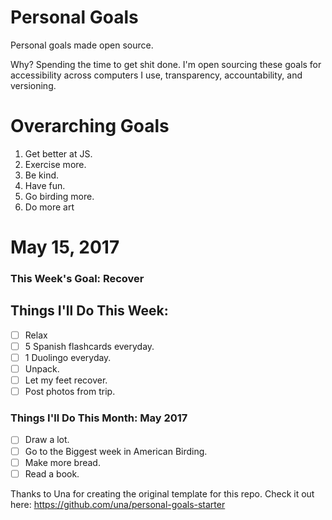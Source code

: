 Personal Goals
==============

Personal goals made open source.

Why? Spending the time to get shit done. I'm open sourcing these goals for accessibility across computers I use, transparency, accountability, and versioning.

# Overarching Goals

1. Get better at JS.
2. Exercise more.
3. Be kind.
4. Have fun.
5. Go birding more.
6. Do more art

# May 15, 2017

### This Week's Goal: Recover

## Things I'll Do This Week:

- [ ] Relax
- [ ] 5 Spanish flashcards everyday.
- [ ] 1 Duolingo everyday.
- [ ] Unpack.
- [ ] Let my feet recover.
- [ ] Post photos from trip.

### Things I'll Do This Month: May 2017

- [ ] Draw a lot.
- [ ] Go to the Biggest week in American Birding.
- [ ] Make more bread.
- [ ] Read a book.

Thanks to Una for creating the original template for this repo. Check it out here: https://github.com/una/personal-goals-starter